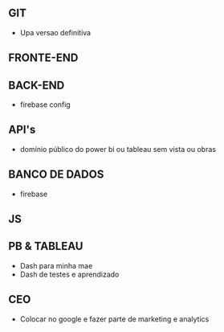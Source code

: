 ##  GIT
- Upa versao definitiva
##  FRONTE-END
##  BACK-END
- firebase config
##  API's
- domínio público do power bi ou tableau sem vista ou obras
##  BANCO DE DADOS
- firebase
##  JS
## PB & TABLEAU
- Dash para minha mae 
- Dash de testes e aprendizado
## CEO 
- Colocar no google e fazer parte de marketing e analytics